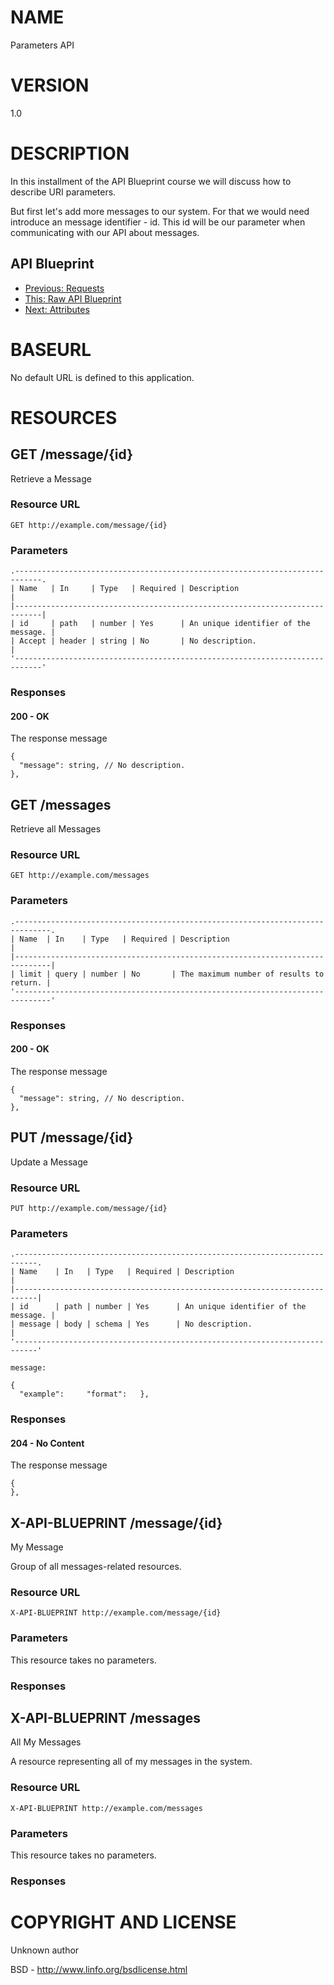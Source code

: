 # NAME

Parameters API

# VERSION

1.0

# DESCRIPTION

In this installment of the API Blueprint course we will discuss how to describe URI parameters.

But first let's add more messages to our system. For that we would need introduce an message identifier - id. This id will be our parameter when communicating with our API about messages.

## API Blueprint
+ [Previous: Requests](06.%20Requests.md)
+ [This: Raw API Blueprint](https://raw.github.com/apiaryio/api-blueprint/master/examples/07.%20Parameters.md)
+ [Next: Attributes](08.%20Attributes.md)

# BASEURL

No default URL is defined to this application.

# RESOURCES

## GET /message/{id}

Retrieve a Message

### Resource URL

    GET http://example.com/message/{id}

### Parameters

    .----------------------------------------------------------------------------.
    | Name   | In     | Type   | Required | Description                          |
    |----------------------------------------------------------------------------|
    | id     | path   | number | Yes      | An unique identifier of the message. |
    | Accept | header | string | No       | No description.                      |
    '----------------------------------------------------------------------------'

### Responses

#### 200 - OK

The response message

    {
      "message": string, // No description.
    },

## GET /messages

Retrieve all Messages

### Resource URL

    GET http://example.com/messages

### Parameters

    .------------------------------------------------------------------------------.
    | Name  | In    | Type   | Required | Description                              |
    |------------------------------------------------------------------------------|
    | limit | query | number | No       | The maximum number of results to return. |
    '------------------------------------------------------------------------------'

### Responses

#### 200 - OK

The response message

    {
      "message": string, // No description.
    },

## PUT /message/{id}

Update a Message

### Resource URL

    PUT http://example.com/message/{id}

### Parameters

    .---------------------------------------------------------------------------.
    | Name    | In   | Type   | Required | Description                          |
    |---------------------------------------------------------------------------|
    | id      | path | number | Yes      | An unique identifier of the message. |
    | message | body | schema | Yes      | No description.                      |
    '---------------------------------------------------------------------------'

    message:

    {
      "example":     "format":   },

### Responses

#### 204 - No Content

The response message

    {
    },

## X-API-BLUEPRINT /message/{id}

My Message

Group of all messages-related resources.

### Resource URL

    X-API-BLUEPRINT http://example.com/message/{id}

### Parameters

This resource takes no parameters.

### Responses

## X-API-BLUEPRINT /messages

All My Messages

A resource representing all of my messages in the system.

### Resource URL

    X-API-BLUEPRINT http://example.com/messages

### Parameters

This resource takes no parameters.

### Responses

# COPYRIGHT AND LICENSE

Unknown author

BSD - http://www.linfo.org/bsdlicense.html
